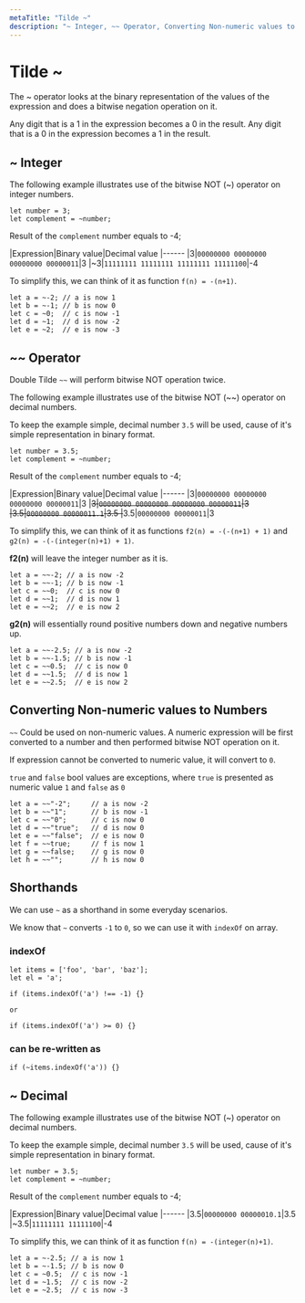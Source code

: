 ```yaml
---
metaTitle: "Tilde ~"
description: "~ Integer, ~~ Operator, Converting Non-numeric values to Numbers, Shorthands, ~ Decimal"
---
```


# Tilde ~


The ~ operator looks at the binary representation of the values of the expression and does a bitwise negation operation on it.

Any digit that is a 1 in the expression becomes a 0 in the result. Any digit that is a 0 in the expression becomes a 1 in the result.



## ~ Integer


The following example illustrates use of the bitwise NOT (~) operator on integer numbers.

```
let number = 3;
let complement = ~number;

```

Result of the `complement` number equals to -4;

|Expression|Binary value|Decimal value
|------
|3|`00000000 00000000 00000000 00000011`|3
|~3|`11111111 11111111 11111111 11111100`|-4

To simplify this, we can think of it as function `f(n) = -(n+1)`.

```
let a = ~-2; // a is now 1
let b = ~-1; // b is now 0
let c = ~0;  // c is now -1
let d = ~1;  // d is now -2
let e = ~2;  // e is now -3

```



## ~~ Operator


Double Tilde `~~` will perform bitwise NOT operation twice.

The following example illustrates use of the bitwise NOT (~~) operator on decimal numbers.

To keep the example simple, decimal number `3.5` will be used, cause of it's simple representation in binary format.

```
let number = 3.5;
let complement = ~number;

```

Result of the `complement` number equals to -4;

|Expression|Binary value|Decimal value
|------
|3|`00000000 00000000 00000000 00000011`|3
|~~3|`00000000 00000000 00000000 00000011`|3
|3.5|`00000000 00000011.1`|3.5
|~~3.5|`00000000 00000011`|3

To simplify this, we can think of it as functions `f2(n) = -(-(n+1) + 1)` and `g2(n) = -(-(integer(n)+1) + 1)`.

**f2(n)** will leave the integer number as it is.

```
let a = ~~-2; // a is now -2
let b = ~~-1; // b is now -1
let c = ~~0;  // c is now 0
let d = ~~1;  // d is now 1
let e = ~~2;  // e is now 2

```

**g2(n)** will essentially round positive numbers down and negative numbers up.

```
let a = ~~-2.5; // a is now -2
let b = ~~-1.5; // b is now -1
let c = ~~0.5;  // c is now 0
let d = ~~1.5;  // d is now 1
let e = ~~2.5;  // e is now 2

```



## Converting Non-numeric values to Numbers


`~~` Could be used on non-numeric values. A numeric expression will be first converted to a number and then performed bitwise NOT operation on it.

If expression cannot be converted to numeric value, it will convert to `0`.

`true` and `false` bool values are exceptions, where `true` is presented as numeric value `1` and `false` as `0`

```
let a = ~~"-2";     // a is now -2
let b = ~~"1";      // b is now -1
let c = ~~"0";      // c is now 0
let d = ~~"true";   // d is now 0
let e = ~~"false";  // e is now 0
let f = ~~true;     // f is now 1
let g = ~~false;    // g is now 0
let h = ~~"";       // h is now 0

```



## Shorthands


We can use `~` as a shorthand in some everyday scenarios.

We know that `~` converts `-1` to `0`, so we can use it with `indexOf` on array.

### indexOf

```
let items = ['foo', 'bar', 'baz'];
let el = 'a';

```

```
if (items.indexOf('a') !== -1) {}

or

if (items.indexOf('a') >= 0) {}

```

### can be re-written as

```
if (~items.indexOf('a')) {}

```



## ~ Decimal


The following example illustrates use of the bitwise NOT (~) operator on decimal numbers.

To keep the example simple, decimal number `3.5` will be used, cause of it's simple representation in binary format.

```
let number = 3.5;
let complement = ~number;

```

Result of the `complement` number equals to -4;

|Expression|Binary value|Decimal value
|------
|3.5|`00000000 00000010.1`|3.5
|~3.5|`11111111 11111100`|-4

To simplify this, we can think of it as function `f(n) = -(integer(n)+1)`.

```
let a = ~-2.5; // a is now 1
let b = ~-1.5; // b is now 0
let c = ~0.5;  // c is now -1
let d = ~1.5;  // c is now -2
let e = ~2.5;  // c is now -3

```

